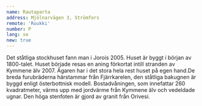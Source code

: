```yaml
---
name: Rautaparta
address: Mjölnarvägen 3, Strömfors
remote: 'Ruukki'
number: P
lang: se
new: true
---
```

Det ståtliga stockhuset fann man i Jorois 2005. Huset är byggt i början av 1800-talet. Huset började resas en aning förkortat intill stranden av Kymmene älv 2007. Ägaren har i det stora hela rest huset på egen hand.De breda furubräderna härstammar från Fjärrkarelen, den ståtliga bakugnen är byggd enligt österbottnisk modell. Bostadvåningen, som innefattar 260 kvadratmeter, värms upp med jordvärme från Kymmene älv och vedeldade ugnar. Den höga stenfoten är gjord av granit från Orivesi.